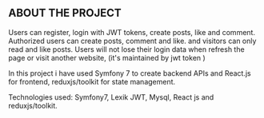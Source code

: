 ## ABOUT THE PROJECT
Users can register, login with JWT tokens, create posts, like and comment.
Authorized users can create posts, comment and like. and visitors can only read and like posts.
Users will not lose their login data when refresh the page or visit another website, (it's maintained by jwt token )

In this project i have used Symfony 7 to create backend APIs and React.js for frontend, reduxjs/toolkit for state management.

Technologies used: Symfony7, Lexik JWT, Mysql, React js and reduxjs/toolkit.
